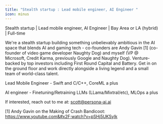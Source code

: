 ```yaml
---
title: "Stealth startup : Lead mobile engineer, AI Engineer "
icon: minus
---
```

Stealth startup | Lead mobile engineer, AI Engineer | Bay Area or LA (hybrid) | Full-time

We&#x27;re a stealth startup building something unbelievably ambitious in the AI space that blends AI and gaming tech - co-founders are Andy Gavin [1] (co-founder of video game developer Naughty Dog) and myself (VP @ Microsoft, Credit Karma, previously Google and Naughty Dog). Venture-backed by top investors including First Round Capital and Battery. Get in on the ground floor and work directly alongside a living legend and a small team of world-class talent.

Lead Mobile Engineer - Swift and C&#x2F;C++, CoreML a plus

AI engineer - Finetuning&#x2F;Retraining LLMs (LLama&#x2F;Mixtral&#x2F;etc), MLOps a plus

If interested, reach out to me at: scott@persona-ai.ai

[1] Andy Gavin on the Making of Crash Bandicoot:
<a href="https:&#x2F;&#x2F;www.youtube.com&#x2F;watch?v=pSHj5UKSylk" rel="nofollow">https:&#x2F;&#x2F;www.youtube.com&#x2F;watch?v=pSHj5UKSylk</a>
